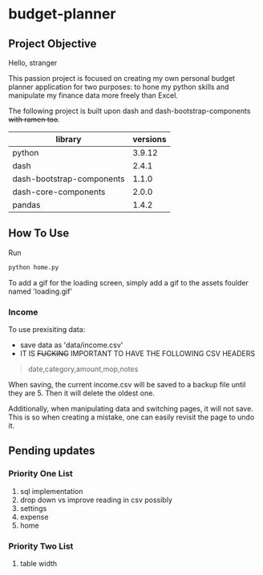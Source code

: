 # budget-planner

## Project Objective

Hello, stranger

This passion project is focused on creating my own personal budget planner application for two purposes: to hone my python skills and manipulate my finance data more freely than Excel.

The following project is built upon dash and dash-bootstrap-components ~~with ramen too~~.

| library                   | versions  |
| ------------------------- |-----------|
| python                    | 3.9.12    |
| dash                      | 2.4.1     |
| dash-bootstrap-components | 1.1.0     |
| dash-core-components      | 2.0.0     |
| pandas                    | 1.4.2     |

## How To Use

Run

```python
python home.py
```

To add a gif for the loading screen, simply add a gif to the assets foulder named 'loading.gif'

### Income

To use prexisiting data:

- save data as 'data/income.csv'
- IT IS ~~FUCKING~~ IMPORTANT TO HAVE THE FOLLOWING CSV HEADERS

>date,category,amount,mop,notes

When saving, the current income.csv will be saved to a backup file until they are 5. Then it will delete the oldest one.

Additionally, when manipulating data and switching pages, it will not save. This is so when creating a mistake, one can easily revisit the page to undo it.

## Pending updates

### Priority One List

1. sql implementation
1. drop down vs improve reading in csv possibly
1. settings
1. expense
1. home

### Priority Two List

1. table width
